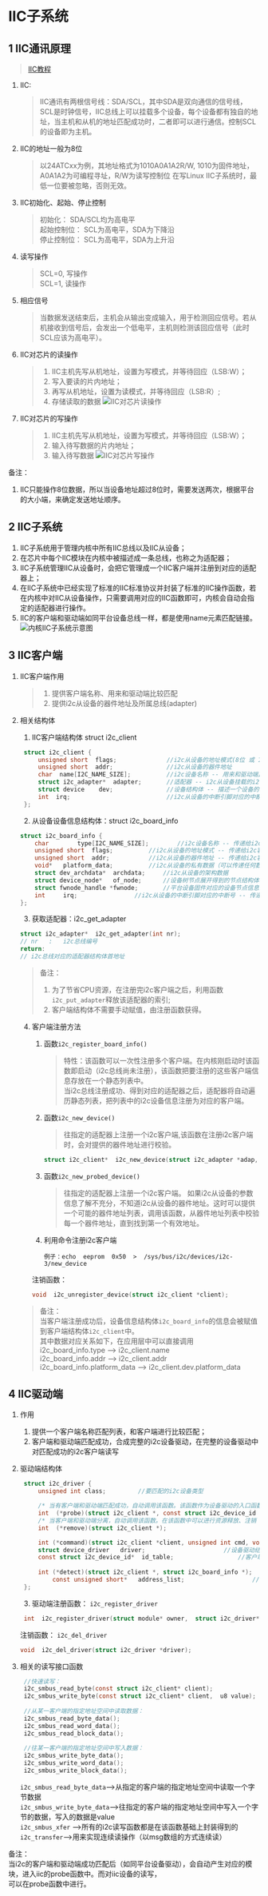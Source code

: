 <!--
 * @Description: In User Settings Edit
 * @Author: your name
 * @Date: 2019-09-25 21:35:46
 * @LastEditTime: 2019-10-03 17:08:31
 * @LastEditors: Please set LastEditors
 -->
# IIC子系统

## 1 IIC通讯原理
> [IIC教程](https://blog.csdn.net/lingdongtianxia/article/details/81135456)
1. IIC:
   > IIC通讯有两根信号线：SDA/SCL，其中SDA是双向通信的信号线，SCL是时钟信号，IIC总线上可以挂载多个设备，每个设备都有独自的地址，当主机和从机的地址匹配成功时，二者即可以进行通信。控制SCL的设备即为主机。

2. IIC的地址一般为8位
   > 以24ATCxx为例，其地址格式为1010A0A1A2R/W, 1010为固件地址，A0A1A2为可编程寻址，R/W为读写控制位
   > 在写Linux IIC子系统时，最低一位要被忽略，否则无效。

3. IIC初始化、起始、停止控制
   >初始化： SDA/SCL均为高电平  
   >起始控制位： SCL为高电平，SDA为下降沿  
   >停止控制位： SCL为高电平，SDA为上升沿

4. 读写操作
   > SCL=0, 写操作  
   > SCL=1, 读操作

5. 相应信号
   > 当数据发送结束后，主机会从输出变成输入，用于检测回应信号。若从机接收到信号后，会发出一个低电平，主机则检测该回应信号（此时SCL应该为高电平）。

6. IIC对芯片的读操作
   >  1. IIC主机先写从机地址，设置为写模式，并等待回应（LSB:W）；
   >  2. 写入要读的片内地址；
   >  3. 再写从机地址，设置为读模式，并等待回应（LSB:R）;
   >  4. 存储读取的数据 
   ![IIC对芯片读操作](https://github.com/TimChanCHN/pictures/raw/master/Linux/IIC%E8%AF%BB%E6%93%8D%E4%BD%9C.png)

7. IIC对芯片的写操作
   > 1. IIC主机先写从机地址，设置为写模式，并等待回应（LSB:W）；
   > 2. 输入待写数据的片内地址；
   > 3. 输入待写数据
   ![IIC对芯片写操作](https://github.com/TimChanCHN/pictures/raw/master/Linux/IIC%E5%86%99%E6%93%8D%E4%BD%9C.png)

备注：
1. IIC只能操作8位数据，所以当设备地址超过8位时，需要发送两次，根据平台的大小端，来确定发送地址顺序。


## 2 IIC子系统
1. IIC子系统用于管理内核中所有IIC总线以及IIC从设备；
2. 在芯片中每个IIC模块在内核中被描述成一条总线，也称之为适配器；
3. IIC子系统管理IIC从设备时，会把它管理成一个IIC客户端并注册到对应的适配器上；
4. 在IIC子系统中已经实现了标准的IIC标准协议并封装了标准的IIC操作函数，若在内核中对IIC从设备操作，只需要调用对应的IIC函数即可，内核会自动会指定的适配器进行操作。
5. IIC的客户端和驱动端如同平台设备总线一样，都是使用name元素匹配链接。
   ![内核IIC子系统示意图](https://github.com/TimChanCHN/pictures/raw/master/Linux/IIC%E5%AD%90%E7%B3%BB%E7%BB%9F%E7%BB%93%E6%9E%84.png)

## 3 IIC客户端

1. IIC客户端作用
   > 1. 提供客户端名称、用来和驱动端比较匹配  
   > 2. 提供i2c从设备的器件地址及所属总线(adapter)

2. 相关结构体
   1. IIC客户端结构体 struct  i2c_client
   ```c
    struct i2c_client {
        unsigned short 	flags;		        //i2c从设备的地址模式(8位 或 10位) 	<默认8位>
        unsigned short 	addr;		        //i2c从设备的器件地址
        char  name[I2C_NAME_SIZE];      	//i2c设备名称 -- 用来和驱动端比较匹配
        struct i2c_adapter*	 adapter;		//适配器 -- i2c从设备挂载的i2c总线对应的适配器
        struct device 	 dev;				//设备结构体 -- 描述一个设备的参数信息（可选）
        int	 irq;					    	//i2c从设备的中断引脚对应的中断号（可选）
    };
   ```
    2. 从设备设备信息结构体：struct i2c_board_info
    ```c
    struct i2c_board_info {
        char		type[I2C_NAME_SIZE];		//i2c设备名称 -- 传递给i2c客户端结构体的name成员
        unsigned short	flags;			//i2c从设备的地址模式 -- 传递给i2c客户端结构体的flags成员
        unsigned short	addr;			//i2c从设备的器件地址 -- 传递给i2c客户端结构体的addr成员
        void*	platform_data;			//i2c从设备的私有数据（可以传递任何数据）
        struct dev_archdata*  archdata;		//i2c从设备的架构数据
        struct device_node*   of_node;		//设备树节点展开得到的节点结构体
        struct fwnode_handle *fwnode;		//平台设备固件对应的设备节点信息
        int		irq;				//i2c从设备的中断引脚对应的中断号 -- 传递给i2c客户端结构体的irq成员
    };
    ```
    3. 获取适配器：i2c_get_adapter
    ```c
    struct i2c_adapter*  i2c_get_adapter(int nr);
    // nr   :   i2c总线编号
    return:
    // i2c总线对应的适配器结构体首地址

    ```
    > 备注：  
    > 1. 为了节省CPU资源，在注册完i2c客户端之后，利用函数`i2c_put_adapter`释放该适配器的索引;
    > 2. 客户端结构体不需要手动赋值，由注册函数获得。
    
    4. 客户端注册方法
       1. 函数`i2c_register_board_info()`
           > 特性：该函数可以一次性注册多个客户端。在内核刚启动时该函数即启动（i2c总线尚未注册），该函数把要注册的这些客户端信息存放在一个静态列表中。  
           > 当i2c总线注册成功、得到对应的适配器之后，适配器将自动遍历静态列表，把列表中的i2c设备信息注册为对应的客户端。

        2. 函数`i2c_new_device()`
           > 往指定的适配器上注册一个i2c客户端,该函数在注册i2c客户端时，会对提供的器件地址进行校验。
            ```c
            struct i2c_client*  i2c_new_device(struct i2c_adapter *adap, struct i2c_board_info const *info);
            ```
            
        3. 函数`i2c_new_probed_device()`
            > 往指定的适配器上注册一个i2c客户端。 如果i2c从设备的参数信息了解不充分，不知道i2c从设备的器件地址。这时可以提供一个可能的器件地址列表，调用该函数，从器件地址列表中校验每一个器件地址，直到找到第一个有效地址。

        4. 利用命令注册i2c客户端
            ```
            例子：echo  eeprom  0x50  >  /sys/bus/i2c/devices/i2c-3/new_device
            ```
            
         注销函数：
        ```c
        void  i2c_unregister_device(struct i2c_client *client);
        ```
    > 备注：  
    > 当客户端注册成功后，设备信息结构体`i2c_board_info`的信息会被赋值到客户端结构体`i2c_client`中。  
    > 其中数据对应关系如下，在应用层中可以直接调用
    > i2c_board_info.type           -->  i2c_client.name  
    > i2c_board_info.addr           -->  i2c_client.addr
    > i2c_board_info.platform_data  -->  i2c_client.dev.platform_data


## 4 IIC驱动端
1. 作用
   1. 提供一个客户端名称匹配列表，和客户端进行比较匹配；
   2. 客户端和驱动端匹配成功，合成完整的i2c设备驱动，在完整的设备驱动中对匹配成功的i2c客户端读写

2. 驱动端结构体
   ```c
    struct i2c_driver {
        unsigned int class;			//要匹配的i2c设备类型

        /* 当有客户端和驱动端匹配成功，自动调用该函数。该函数作为设备驱动的入口函数 */
        int  (*probe)(struct i2c_client *, const struct i2c_device_id *);		//i2c设备驱动真正的入口函数
        /* 当客户端和驱动端分离，自动调用该函数。在该函数中可以进行资源释放、注销 */
        int  (*remove)(struct i2c_client *);							//i2c设备驱动真正的出口函数

        int (*command)(struct i2c_client *client, unsigned int cmd, void *arg);	//把一些i2c操作封装为cmd
        struct device_driver   driver;						//设备驱动结构体 -- 用来描述一个设备驱动
        const struct i2c_device_id*  id_table;					//客户端名称匹配列表
        
        int (*detect)(struct i2c_client *, struct i2c_board_info *);	//i2c热插拔
            const unsigned short*   address_list;					//器件地址列表（自动检测的器件地址列表）
    };

   ```

   3. 驱动端注册函数： `i2c_register_driver`
   ```c
    int  i2c_register_driver(struct module* owner,  struct i2c_driver* driver)
   ```
    注销函数：  `i2c_del_driver` 
    ```c
    void  i2c_del_driver(struct i2c_driver *driver);
    
    ```


4. 相关的读写接口函数
   ```c
    //快速读写：
    i2c_smbus_read_byte(const struct i2c_client* client);
    i2c_smbus_write_byte(const struct i2c_client* client,  u8 value);
    
    //从某一客户端的指定地址空间中读取数据：
    i2c_smbus_read_byte_data();
    i2c_smbus_read_word_data();
    i2c_smbus_read_block_data();
    
    //往某一客户端的指定地址空间中写入数据：
    i2c_smbus_write_byte_data();
    i2c_smbus_write_word_data();
    i2c_smbus_write_block_data();
   ```

    `i2c_smbus_read_byte_data`-->从指定的客户端的指定地址空间中读取一个字节数据  
    `i2c_smbus_write_byte_data`-->往指定的客户端的指定地址空间中写入一个字节的数据，写入的数据是value  
    `i2c_smbus_xfer` -->所有的i2c读写函数都是在该函数基础上封装得到的  
    `i2c_transfer`-->用来实现连续读操作（以msg数组的方式连续读）

备注：  
当i2c的客户端和驱动端成功匹配后（如同平台设备驱动），会自动产生对应的模块，进入iic的probe函数中。而对iic设备的读写，  
可以在probe函数中进行。            
